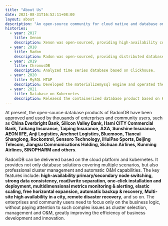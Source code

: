 ```yaml
---
title: "About Us"
date: 2021-08-31T16:52:11+08:00
layout: about
description: "An open-source community for cloud native and database on Kubernetes"
histories:
  - year: 2017
    title: Xenon
    description: Xenon was open-sourced, providing high-availability components. MySQL Plus was released, based on Xenon and ensuring strong data consistency in financial scenarios. Based on the Raft protocol, it provides decentralized leader selection, adopts one primary node and multiple secondary nodes, and supports elastic scaling.
  - year: 2018
    title: Radon
    description: Radon was open-sourced, providing distributed database components. The distributed database RadonDB based on MySQL was released.
  - year: 2019
    title: ChronusDB
    description: Analyzed time series database based on Clickhouse.
  - year: 2020
    title: MySQL HTAP
    description: Developed the materializemysql engine and operated the Clickhouse open-source community.
  - year: 2021
    title: Database on Kubernetes
    description: Releaesd the containerized database product based on Helm and Operator. The container orchestration is open sourced.
---
```


At present, the open-source database products of RadonDB have been approved and used by thousands of enterprises and community users, such as **China Everbright Bank, Silicon Valley Bank, Hami CITY Commercial Bank, Taikang Insurance, Taiping Insurance, AXA, Sunshine Insurance, AEON lIFE, Anji Logistics, Anchnet Logistics, Bluemoon, Tiancai Shanglong, Rockontrol, Sensoro Technology, iHuiPao Sports, Beijing Telecom, Jiangsu Communications Holding, Sichuan Airlines, Kunming Airlines, SINOPHARM and others**.

RadonDB can be delivered based on the cloud platform and kubernetes. It provides not only database solutions covering multiple scenarios, but also professional cluster management and automatic O&M capabilities. The key features include: **high-availability primary/secondary node switching, strong data consistency, read/write separation, one-click installation and deployment, multidimensional metrics monitoring & alerting, elastic scaling, free horizontal expansion, automatic backup & recovery, Multi-site high availability in a city, remote disaster recovery**, and so on. The enterprises and community users need to focus only on the business logic, without paying attention to such complex issues as cluster selection, management and O&M, greatly improving the efficiency of business development and innovation.